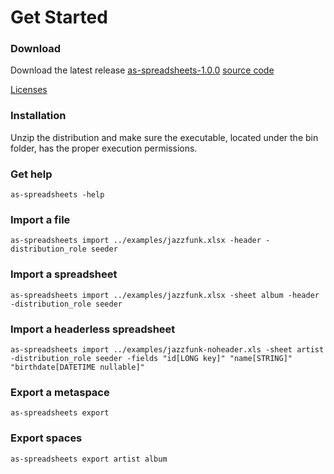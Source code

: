 # Get Started

### Download

Download the latest release <a href="http://activespaces.tibco.com/nexus/service/local/artifact/maven/redirect?r=snapshots&amp;g=com.tibco.as.io&amp;a=as-spreadsheets&amp;v=1.0.0-SNAPSHOT&amp;e=zip&amp;c=distribution" target="_blank" class="btn btn-primary">as-spreadsheets-1.0.0</a>
<a href="https://github.com/TIBCOSoftware/as-tools/tree/master/as-spreadsheets" target="_blank" class="btn btn-primary">source code</a>

<a href="https://raw.githubusercontent.com/TIBCOSoftware/as-tools/master/as-spreadsheets/LICENSE.txt" target="_blank">Licenses</a>

### Installation

Unzip the distribution and make sure the executable, located under the bin folder, has the proper execution permissions.

### Get help

	as-spreadsheets -help

### Import a file

	as-spreadsheets import ../examples/jazzfunk.xlsx -header -distribution_role seeder

### Import a spreadsheet

	as-spreadsheets import ../examples/jazzfunk.xlsx -sheet album -header -distribution_role seeder

### Import a headerless spreadsheet

	as-spreadsheets import ../examples/jazzfunk-noheader.xls -sheet artist -distribution_role seeder -fields "id[LONG key]" "name[STRING]" "birthdate[DATETIME nullable]"

### Export a metaspace

	as-spreadsheets export

### Export spaces

	as-spreadsheets export artist album
